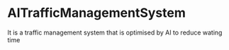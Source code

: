 # AITrafficManagementSystem
 It is a traffic management system that is optimised by AI to reduce wating time
